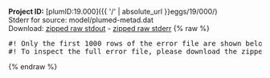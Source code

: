 **Project ID:** [plumID:19.000]({{ '/' | absolute_url }}eggs/19/000/)  
Stderr for source:  model/plumed-metad.dat   
Download: [zipped raw stdout](plumed-metad.dat.plumed_master.stdout.txt.zip) - [zipped raw stderr](plumed-metad.dat.plumed_master.stderr.txt.zip) 
{% raw %}
<pre>
#! Only the first 1000 rows of the error file are shown below
#! To inspect the full error file, please download the zipped raw stderr file above
</pre>
{% endraw %}

